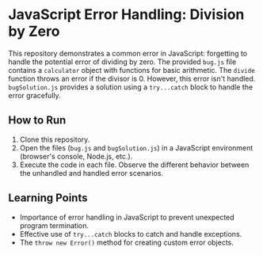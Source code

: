 # JavaScript Error Handling: Division by Zero

This repository demonstrates a common error in JavaScript: forgetting to handle the potential error of dividing by zero. The provided `bug.js` file contains a `calculator` object with functions for basic arithmetic. The `divide` function throws an error if the divisor is 0. However, this error isn't handled. `bugSolution.js` provides a solution using a `try...catch` block to handle the error gracefully.

## How to Run

1. Clone this repository.
2. Open the files (`bug.js` and `bugSolution.js`) in a JavaScript environment (browser's console, Node.js, etc.).
3. Execute the code in each file.  Observe the different behavior between the unhandled and handled error scenarios.

## Learning Points

- Importance of error handling in JavaScript to prevent unexpected program termination.
- Effective use of `try...catch` blocks to catch and handle exceptions.
- The `throw new Error()` method for creating custom error objects.